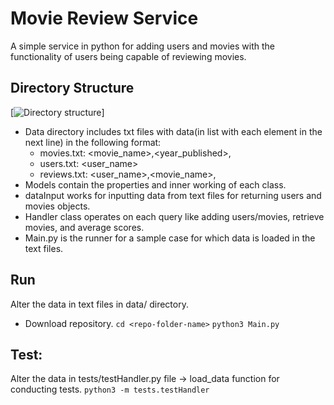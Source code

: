 # Movie Review Service
A simple service in python for adding users and movies with the functionality of users being capable of reviewing movies.

## Directory Structure
[<img src="https://i.imgur.com/wX58lcj.png" alt="Directory structure">]
- Data directory includes txt files with data(in list with each element in the next line) in the following format:
    - movies.txt: <movie_name>,<year_published>,<genre> 
    - users.txt: <user_name> 
    - reviews.txt: <user_name>,<movie_name>,<score> 
- Models contain the properties and inner working of each class.
- dataInput works for inputting data from text files for returning users and movies objects.
- Handler class operates on each query like adding users/movies, retrieve movies, and average scores. 
- Main.py is the runner for a sample case for which data is loaded in the text files.

## Run
Alter the data in text files in data/ directory.
- Download repository.
    `cd <repo-folder-name>`
    `python3 Main.py`

## Test:
Alter the data in tests/testHandler.py file -> load_data function for conducting tests.
`python3 -m tests.testHandler`
